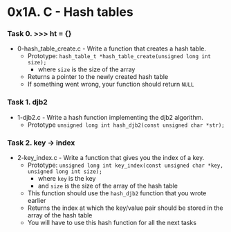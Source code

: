 # 0x1A. C - Hash tables

### Task 0. >>> ht = {} 
* 0-hash_table_create.c - Write a function that creates a hash table.
   * Prototype: `hash_table_t *hash_table_create(unsigned long int size);`
      * where `size` is the size of the array
   * Returns a pointer to the newly created hash table
   * If something went wrong, your function should return `NULL`

### Task 1. djb2 
* 1-djb2.c - Write a hash function implementing the djb2 algorithm.
   * Prototype `unsigned long int hash_djb2(const unsigned char *str);`

### Task 2. key -> index 
* 2-key_index.c - Write a function that gives you the index of a key.
   * Prototype: `unsigned long int key_index(const unsigned char *key, unsigned long int size);`
      * where `key` is the key
      * and `size` is the size of the array of the hash table
   * This function should use the `hash_djb2` function that you wrote earlier
   * Returns the index at which the key/value pair should be stored in the array of the hash table
   * You will have to use this hash function for all the next tasks

